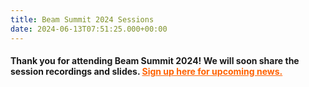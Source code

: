 ```yaml
---
title: Beam Summit 2024 Sessions
date: 2024-06-13T07:51:25.000+00:00
---
```


#### Thank you for attending Beam Summit 2024! We will soon share the session recordings and slides. <a href="https://forms.gle/tFhMPwwqkVAnneTV6" style="color: #ff6200 !important;" target="_blank">Sign up here for upcoming news.</a>